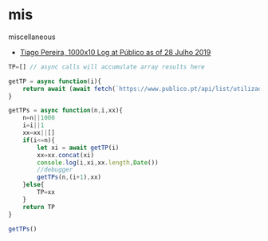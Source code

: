 mis
===

miscellaneous 

* [Tiago Pereira, 1000x10 Log at Público as of 28 Julho 2019](http://jonasalmeida.github.io/mis/TiagoPereira.json)

``` javascript
TP=[] // async calls will accumulate array results here

getTP = async function(i){
    return await (await fetch(`https://www.publico.pt/api/list/utilizador/perfil/25241b78-c64c-409f-8520-b7efcd02fe04?page=${i}`)).json()
}

getTPs = async function(n,i,xx){
    n=n||1000
    i=i||1
    xx=xx||[]
    if(i<=n){
        let xi = await getTP(i)
        xx=xx.concat(xi)
        console.log(i,xi,xx.length,Date())
        //debugger
        getTPs(n,(i+1),xx)
    }else{
        TP=xx
    }
    return TP
}

getTPs()
```
